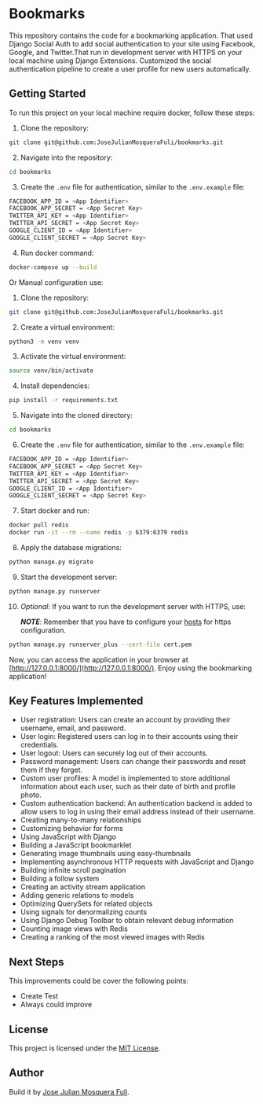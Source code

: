 # Bookmarks

This repository contains the code for a bookmarking application. That used Django Social Auth to add social authentication to your site using Facebook, Google, and Twitter.That run in development server with HTTPS on your local machine using Django Extensions. Customized the social authentication pipeline to create a user profile for new users automatically.

## Getting Started

To run this project on your local machine require docker, follow these steps:

1. Clone the repository:

```bash
git clone git@github.com:JoseJulianMosqueraFuli/bookmarks.git
```

2. Navigate into the repository:

```bash
cd bookmarks
```

3. Create the `.env` file for authentication, similar to the `.env.example` file:

```bash
FACEBOOK_APP_ID = <App Identifier>
FACEBOOK_APP_SECRET = <App Secret Key>
TWITTER_API_KEY = <App Identifier>
TWITTER_API_SECRET = <App Secret Key>
GOOGLE_CLIENT_ID = <App Identifier>
GOOGLE_CLIENT_SECRET = <App Secret Key>
```

4. Run docker command:

```bash
docker-compose up --build
```

Or Manual configuration use:

1. Clone the repository:

```bash
git clone git@github.com:JoseJulianMosqueraFuli/bookmarks.git
```

2. Create a virtual environment:

```bash
python3 -m venv venv
```

3. Activate the virtual environment:

```bash
source venv/bin/activate
```

4. Install dependencies:

```bash
pip install -r requirements.txt
```

5. Navigate into the cloned directory:

```bash
cd bookmarks
```

6. Create the `.env` file for authentication, similar to the `.env.example` file:

```bash
FACEBOOK_APP_ID = <App Identifier>
FACEBOOK_APP_SECRET = <App Secret Key>
TWITTER_API_KEY = <App Identifier>
TWITTER_API_SECRET = <App Secret Key>
GOOGLE_CLIENT_ID = <App Identifier>
GOOGLE_CLIENT_SECRET = <App Secret Key>
```

7. Start docker and run:

```bash
docker pull redis
docker run -it --rm --name redis -p 6379:6379 redis
```

8. Apply the database migrations:

```bash
python manage.py migrate
```

9. Start the development server:

```bash
python manage.py runserver
```

10. _Optional_: If you want to run the development server with HTTPS, use:

    **_NOTE_**: Remember that you have to configure your [hosts](https://www.hostinger.com/tutorials/how-to-edit-hosts-file) for https configuration.

```bash
python manage.py runserver_plus --cert-file cert.pem
```

Now, you can access the application in your browser at [http://127.0.0.1:8000/](http://127.0.0.1:8000/). Enjoy using the bookmarking application!

## Key Features Implemented

- User registration: Users can create an account by providing their username, email, and password.
- User login: Registered users can log in to their accounts using their credentials.
- User logout: Users can securely log out of their accounts.
- Password management: Users can change their passwords and reset them if they forget.
- Custom user profiles: A model is implemented to store additional information about each user, such as their date of birth and profile photo.
- Custom authentication backend: An authentication backend is added to allow users to log in using their email address instead of their username.
- Creating many-to-many relationships
- Customizing behavior for forms
- Using JavaScript with Django
- Building a JavaScript bookmarklet
- Generating image thumbnails using easy-thumbnails
- Implementing asynchronous HTTP requests with JavaScript and Django
- Building infinite scroll pagination
- Building a follow system
- Creating an activity stream application
- Adding generic relations to models
- Optimizing QuerySets for related objects
- Using signals for denormalizing counts
- Using Django Debug Toolbar to obtain relevant debug information
- Counting image views with Redis
- Creating a ranking of the most viewed images with Redis

## Next Steps

This improvements could be cover the following points:

- Create Test
- Always could improve

## License

This project is licensed under the [MIT License](LICENSE).

## Author

Build it by [Jose Julian Mosquera Fuli](https://github.com/JoseJulianMosqueraFuli).
